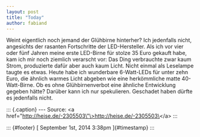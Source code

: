 ```yaml
---
layout: post
title: "Today"
author: fabiand
---
```



Weint eigentlich noch jemand der Glühbirne hinterher? Ich jedenfalls
nicht, angesichts der rasanten Fortschritte der LED-Hersteller. Als ich
vor vier oder fünf Jahren meine erste LED-Birne für stolze 35 Euro
gekauft habe, kam ich mir noch ziemlich verarscht vor: Das Ding
verbrauchte zwar kaum Strom, produzierte dafür aber auch kaum Licht.
Nicht einmal als Leselampe taugte es etwas. Heute habe ich wunderbare
6-Watt-LEDs für unter zehn Euro, die ähnlich warmes Licht abgeben wie
eine herkömmliche matte 40-Watt-Birne. Ob es ohne Glühbirnenverbot eine
ähnliche Entwicklung gegeben hätte? Darüber kann ich nur spekulieren.
Geschadet haben dürfte es jedenfalls nicht.

::: {.caption}
--- Source: \<a
href=\"http://heise.de/-2305503\"\>http://heise.de/-2305503\</a\>
:::

::: {#footer}
[ September 1st, 2014 3:38pm ]{#timestamp}
:::
